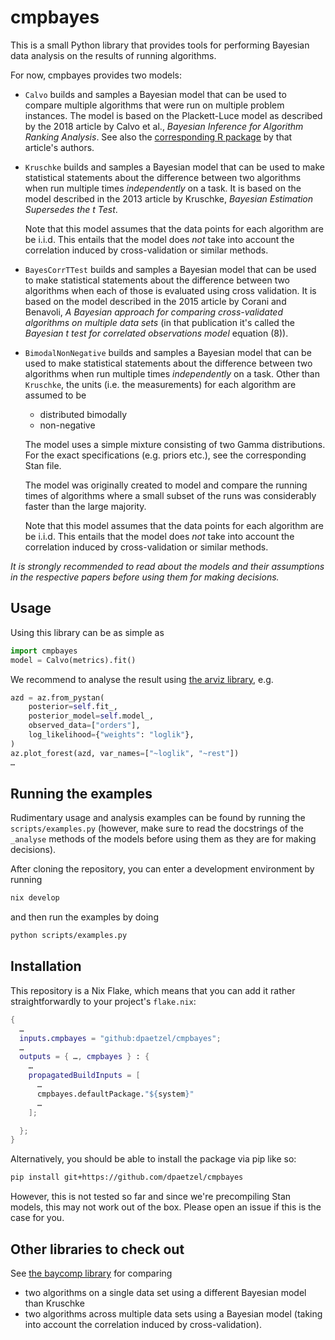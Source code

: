 # cmpbayes


This is a small Python library that provides tools for performing Bayesian data
analysis on the results of running algorithms.


For now, cmpbayes provides two models:

- `Calvo` builds and samples a Bayesian model that can be used to compare
  multiple algorithms that were run on multiple problem instances. The model is
  based on the Plackett-Luce model as described by the 2018 article by Calvo et
  al., *Bayesian Inference for Algorithm Ranking Analysis*. See also the
  [corresponding R package](https://github.com/b0rxa/scmamp) by that article's
  authors.
- `Kruschke` builds and samples a Bayesian model that can be used to make
  statistical statements about the difference between two algorithms when
  run multiple times *independently* on a task. It is based on the model
  described in the 2013 article by Kruschke, *Bayesian Estimation Supersedes the
  t Test*.

  Note that this model assumes that the data points for each algorithm are be
  i.i.d.  This entails that the model does *not* take into account the
  correlation induced by cross-validation or similar methods.
- `BayesCorrTTest` builds and samples a Bayesian model that can be used to make
  statistical statements about the difference between two algorithms when each
  of those is evaluated using cross validation. It is based on the model described
  in the 2015 article by Corani and Benavoli, *A Bayesian approach for comparing
  cross-validated algorithms on multiple data sets* (in that publication it's
  called the *Bayesian t test for correlated observations model* equation (8)).
- `BimodalNonNegative` builds and samples a Bayesian model that can be used to
  make statistical statements about the difference between two algorithms when
  run multiple times *independently* on a task. Other than `Kruschke`, the units
  (i.e. the measurements) for each algorithm are assumed to be
  
  - distributed bimodally
  - non-negative

  The model uses a simple mixture consisting of two Gamma distributions. For the
  exact specifications (e.g. priors etc.), see the corresponding Stan file.

  The model was originally created to model and compare the running times of
  algorithms where a small subset of the runs was considerably faster than the
  large majority.

  Note that this model assumes that the data points for each algorithm are be
  i.i.d.  This entails that the model does *not* take into account the
  correlation induced by cross-validation or similar methods.


*It is strongly recommended to read about the models and their assumptions in
the respective papers before using them for making decisions.*


## Usage


Using this library can be as simple as
```Python
import cmpbayes
model = Calvo(metrics).fit()
```


We recommend to analyse the result using [the arviz
library](https://python.arviz.org/en/latest/), e.g.
```Python
azd = az.from_pystan(
    posterior=self.fit_,
    posterior_model=self.model_,
    observed_data=["orders"],
    log_likelihood={"weights": "loglik"},
)
az.plot_forest(azd, var_names=["~loglik", "~rest"])
…
```


## Running the examples


Rudimentary usage and analysis examples can be found by running the
`scripts/examples.py` (however, make sure to read the docstrings of the
`_analyse` methods of the models before using them as they are for making
decisions).

After cloning the repository, you can enter a development environment by running

```bash
nix develop
```

and then run the examples by doing

```bash
python scripts/examples.py
```


## Installation


This repository is a Nix Flake, which means that you can add it rather
straightforwardly to your project's `flake.nix`:

```Nix
{
  …
  inputs.cmpbayes = "github:dpaetzel/cmpbayes";
  …
  outputs = { …, cmpbayes } : {
    …
    propagatedBuildInputs = [
      …
      cmpbayes.defaultPackage."${system}"
      …
    ];

  };
}
```


Alternatively, you should be able to install the package via pip like so:

```bash
pip install git+https://github.com/dpaetzel/cmpbayes
```


However, this is not tested so far and since we're precompiling Stan models,
this may not work out of the box. Please open an issue if this is the case for
you.


## Other libraries to check out


See [the baycomp library](https://github.com/janezd/baycomp) for comparing

- two algorithms on a single data set using a different Bayesian model than
  Kruschke
- two algorithms across multiple data sets using a Bayesian model (taking into
  account the correlation induced by cross-validation).

